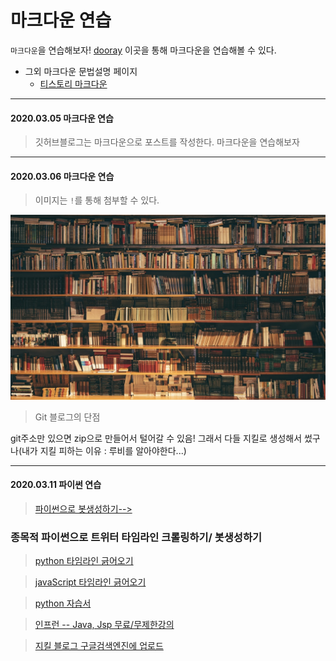 # 마크다운 연습
`마크다운`을 연습해보자! [dooray](https://dooray.com/htmls/guides/markdown_ko_KR.html#paragraph) 이곳을 통해 마크다운을 연습해볼 수 있다.

* 그외 마크다운 문법설명 페이지
  * [티스토리 마크다운](https://editor752.tistory.com/11)

-----------------------------------------------

#### 2020.03.05 마크다운 연습

>깃허브블로그는 마크다운으로 포스트를 작성한다. 마크다운을 연습해보자

------------------------------------------------

#### 2020.03.06 마크다운 연습
> 이미지는 `!`를 통해 첨부할 수 있다.

![library](/Image/library.png)

> Git 블로그의 단점 


git주소만 있으면 zip으로 만들어서 털어갈 수 있음!
그래서 다들 지킬로 생성해서 썼구나(내가 지킬 피하는 이유 : 루비를 알아야한다...)


--------------------------------

#### 2020.03.11 파이썬 연습
> [파이썬으로 봇생성하기-->](http://redelmar.net/blog/?p=1102)

### 종목적 파이썬으로 트위터 타임라인 크롤링하기/ 봇생성하기 

> [python 타임라인 긁어오기](https://rachelsdotcom.tistory.com/72)

> [javaScript 타임라인 긁어오기](https://kangys.tistory.com/20#.XmhtuKgzaUk)

> [python 자습서](https://docs.python.org/ko/3/tutorial/introduction.html)

> [인프런 -- Java, Jsp 무료/무제한강의](https://www.inflearn.com/)

> [지킬 블로그 구글검색엔진에 업로드](https://gmlwjd9405.github.io/2017/10/20/include-blog-in-a-GoogleSearchEngine.html)
